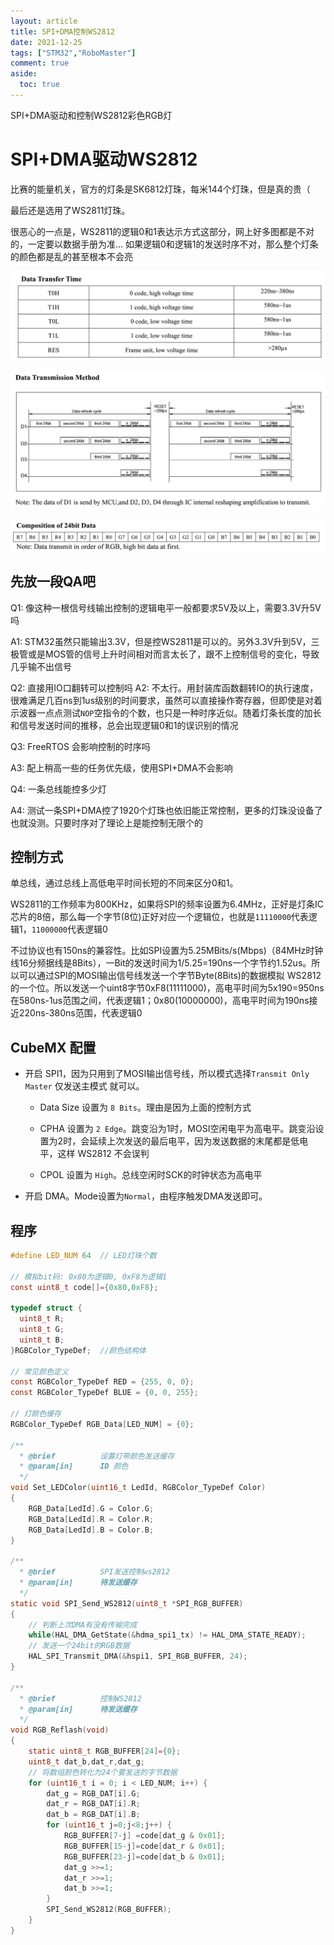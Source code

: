```yaml
---
layout: article
title: SPI+DMA控制WS2812
date: 2021-12-25
tags: ["STM32","RoboMaster"]
comment: true
aside:
  toc: true
---
```


SPI+DMA驱动和控制WS2812彩色RGB灯

<!--more-->

# SPI+DMA驱动WS2812

比赛的能量机关，官方的灯条是SK6812灯珠，每米144个灯珠，但是真的贵（

最后还是选用了WS2811灯珠。

很恶心的一点是，WS2811的逻辑0和1表达示方式这部分，网上好多图都是不对的，一定要以数据手册为准... 如果逻辑0和逻辑1的发送时序不对，那么整个灯条的颜色都是乱的甚至根本不会亮

![ws28121](https://raw.githubusercontent.com/ittuann/ittuann.github.io/main/_posts/_img/2022-5-15-ws28121.png)

![ws28122](https://raw.githubusercontent.com/ittuann/ittuann.github.io/main/_posts/_img/2022-5-15-ws28122.png)

![ws28123](https://raw.githubusercontent.com/ittuann/ittuann.github.io/main/_posts/_img/2022-5-15-ws28123.png)

## 先放一段QA吧

Q1: 像这种一根信号线输出控制的逻辑电平一般都要求5V及以上，需要3.3V升5V吗

A1: STM32虽然只能输出3.3V，但是控WS2811是可以的。另外3.3V升到5V，三极管或是MOS管的信号上升时间相对而言太长了，跟不上控制信号的变化，导致几乎输不出信号

Q2: 直接用IO口翻转可以控制吗
A2: 不太行。用封装库函数翻转IO的执行速度，很难满足几百ns到1us级别的时间要求，虽然可以直接操作寄存器，但即使是对着示波器一点点测试`NOP`空指令的个数，也只是一种时序近似。随着灯条长度的加长和信号发送时间的推移，总会出现逻辑0和1的误识别的情况

Q3: FreeRTOS 会影响控制的时序吗

A3: 配上稍高一些的任务优先级，使用SPI+DMA不会影响

Q4: 一条总线能控多少灯

A4: 测试一条SPI+DMA控了1920个灯珠也依旧能正常控制，更多的灯珠没设备了也就没测。只要时序对了理论上是能控制无限个的

## 控制方式

单总线，通过总线上高低电平时间长短的不同来区分0和1。

WS2811的工作频率为800KHz，如果将SPI的频率设置为6.4MHz，正好是灯条IC芯片的8倍，那么每一个字节(8位)正好对应一个逻辑位，也就是`11110000`代表逻辑1，`11000000`代表逻辑0

不过协议也有150ns的兼容性。比如SPI设置为5.25MBits/s(Mbps)（84MHz时钟线16分频据线是8Bits），一Bit的发送时间为1/5.25=190ns一个字节约1.52us。所以可以通过SPI的MOSI输出信号线发送一个字节Byte(8Bits)的数据模拟 WS2812的一个位。所以发送一个uint8字节0xF8(11111000)，高电平时间为5x190=950ns在580ns-1us范围之间，代表逻辑1；0x80(10000000)，高电平时间为190ns接近220ns-380ns范围，代表逻辑0

## CubeMX 配置

- 开启 SPI1，因为只用到了MOSI输出信号线，所以模式选择`Transmit Only Master`  仅发送主模式 就可以。

  - Data Size 设置为 `8 Bits`。理由是因为上面的控制方式
  - CPHA 设置为 `2 Edge`。跳变沿为1时，MOSI空闲电平为高电平。跳变沿设置为2时，会延续上次发送的最后电平，因为发送数据的末尾都是低电平，这样 WS2812 不会误判

  - CPOL 设置为 `High`。总线空闲时SCK的时钟状态为高电平

- 开启 DMA。Mode设置为`Normal`，由程序触发DMA发送即可。

## 程序

```c
#define LED_NUM 64	// LED灯珠个数

// 模拟bit码: 0x80为逻辑0, 0xF8为逻辑1
const uint8_t code[]={0x80,0xF8};

typedef struct {
  uint8_t R;
  uint8_t G;
  uint8_t B;
}RGBColor_TypeDef;	//颜色结构体

// 常见颜色定义
const RGBColor_TypeDef RED = {255, 0, 0};
const RGBColor_TypeDef BLUE = {0, 0, 255};

// 灯颜色缓存
RGBColor_TypeDef RGB_Data[LED_NUM] = {0};

/**
  * @brief			设置灯带颜色发送缓存
  * @param[in]		ID 颜色
  */
void Set_LEDColor(uint16_t LedId, RGBColor_TypeDef Color)
{
    RGB_Data[LedId].G = Color.G;
    RGB_Data[LedId].R = Color.R;
    RGB_Data[LedId].B = Color.B;
}

/**
  * @brief			SPI发送控制ws2812
  * @param[in]		待发送缓存
  */
static void SPI_Send_WS2812(uint8_t *SPI_RGB_BUFFER)
{
    // 判断上次DMA有没有传输完成
    while(HAL_DMA_GetState(&hdma_spi1_tx) != HAL_DMA_STATE_READY);
    // 发送一个24bit的RGB数据
    HAL_SPI_Transmit_DMA(&hspi1, SPI_RGB_BUFFER, 24);
}

/**
  * @brief			控制WS2812
  * @param[in]		待发送缓存
  */
void RGB_Reflash(void)
{
	static uint8_t RGB_BUFFER[24]={0};
	uint8_t dat_b,dat_r,dat_g;
	// 将数组颜色转化为24个要发送的字节数据
    for (uint16_t i = 0; i < LED_NUM; i++) {
        dat_g = RGB_DAT[i].G;
        dat_r = RGB_DAT[i].R;
        dat_b = RGB_DAT[i].B;
        for (uint16_t j=0;j<8;j++) {
            RGB_BUFFER[7-j] =code[dat_g & 0x01];
            RGB_BUFFER[15-j]=code[dat_r & 0x01];
            RGB_BUFFER[23-j]=code[dat_b & 0x01];
            dat_g >>=1;
            dat_r >>=1;
            dat_b >>=1;
        }
        SPI_Send_WS2812(RGB_BUFFER);
	}
}
```

